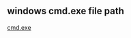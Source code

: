 ## windows cmd.exe file path

[cmd.exe](  C:\Windows\WinSxS\wow64_microsoft-windows-commandprompt_31bf3856ad364e35_10.0.10586.0_none_21e70967f9147e9b)
